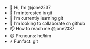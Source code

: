 - 👋 Hi, I’m @jone2337
- 👀 I’m interested in git
- 🌱 I’m currently learning git
- 💞️ I’m looking to collaborate on github
- 📫 How to reach me @jone2337
- 😄 Pronouns: he/him
- ⚡ Fun fact: git

<!---
jone2337/jone2337 is a ✨ special ✨ repository because its `README.md` (this file) appears on your GitHub profile.
You can click the Preview link to take a look at your changes.
--->
